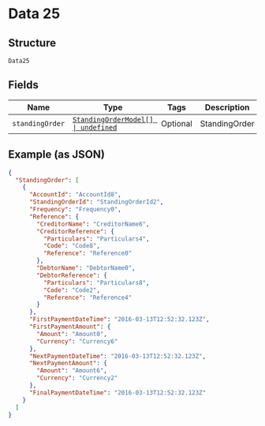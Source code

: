 
# Data 25

## Structure

`Data25`

## Fields

| Name | Type | Tags | Description |
|  --- | --- | --- | --- |
| `standingOrder` | [`StandingOrderModel[] \| undefined`](../../doc/models/standing-order-model.md) | Optional | StandingOrder |

## Example (as JSON)

```json
{
  "StandingOrder": [
    {
      "AccountId": "AccountId8",
      "StandingOrderId": "StandingOrderId2",
      "Frequency": "Frequency0",
      "Reference": {
        "CreditorName": "CreditorName6",
        "CreditorReference": {
          "Particulars": "Particulars4",
          "Code": "Code8",
          "Reference": "Reference0"
        },
        "DebtorName": "DebtorName0",
        "DebtorReference": {
          "Particulars": "Particulars8",
          "Code": "Code2",
          "Reference": "Reference4"
        }
      },
      "FirstPaymentDateTime": "2016-03-13T12:52:32.123Z",
      "FirstPaymentAmount": {
        "Amount": "Amount0",
        "Currency": "Currency6"
      },
      "NextPaymentDateTime": "2016-03-13T12:52:32.123Z",
      "NextPaymentAmount": {
        "Amount": "Amount6",
        "Currency": "Currency2"
      },
      "FinalPaymentDateTime": "2016-03-13T12:52:32.123Z"
    }
  ]
}
```

